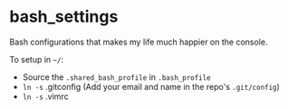 # bash_settings
Bash configurations that makes my life much happier on the console.

To setup in `~/`:
- Source the `.shared_bash_profile` in `.bash_profile`
- `ln -s` .gitconfig (Add your email and name in the repo's `.git/config`)
- `ln -s` .vimrc


